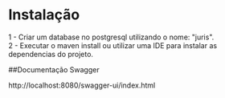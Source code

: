 # Instalação

1 - Criar um database no postgresql utilizando o nome: "juris".   
2 - Executar o maven install ou utilizar uma IDE para instalar as dependencias do projeto.

##Documentação Swagger

http://localhost:8080/swagger-ui/index.html
